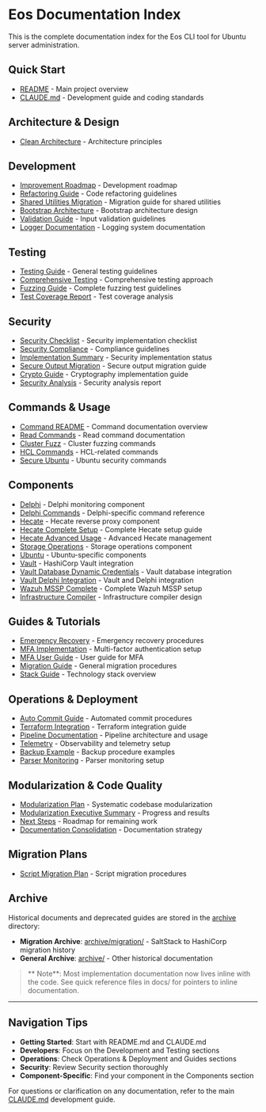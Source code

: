 # Eos Documentation Index

This is the complete documentation index for the Eos CLI tool for Ubuntu server administration.

## Quick Start
- [README](README.md) - Main project overview
- [CLAUDE.md](../CLAUDE.md) - Development guide and coding standards

## Architecture & Design
- [Clean Architecture](architecture/CLEAN_ARCHITECTURE.md) - Architecture principles

## Development
- [Improvement Roadmap](development/IMPROVEMENT_ROADMAP.md) - Development roadmap
- [Refactoring Guide](development/REFACTORING_GUIDE.md) - Code refactoring guidelines
- [Shared Utilities Migration](development/SHARED_UTILITIES_MIGRATION.md) - Migration guide for shared utilities
- [Bootstrap Architecture](development/BOOTSTRAP_ARCHITECTURE.md) - Bootstrap architecture design
- [Validation Guide](development/VALIDATION_GUIDE.md) - Input validation guidelines
- [Logger Documentation](development/LOGGER_README.md) - Logging system documentation

## Testing
- [Testing Guide](testing/TESTING_GUIDE.md) - General testing guidelines
- [Comprehensive Testing](testing/COMPREHENSIVE_TESTING.md) - Comprehensive testing approach
- [Fuzzing Guide](testing/FUZZING_GUIDE.md) - Complete fuzzing test guidelines
- [Test Coverage Report](testing/TEST_COVERAGE_REPORT.md) - Test coverage analysis

## Security
- [Security Checklist](security/SECURITY_CHECKLIST.md) - Security implementation checklist
- [Security Compliance](security/SECURITY_COMPLIANCE.md) - Compliance guidelines
- [Implementation Summary](security/implementation-summary.md) - Security implementation status
- [Secure Output Migration](security/secure-output-migration.md) - Secure output migration guide
- [Crypto Guide](security/CRYPTO_GUIDE.md) - Cryptography implementation guide
- [Security Analysis](security/SECURITY_ANALYSIS.md) - Security analysis report

## Commands & Usage
- [Command README](commands/README.md) - Command documentation overview
- [Read Commands](commands/READ_COMMANDS.md) - Read command documentation
- [Cluster Fuzz](commands/clusterfuzz.md) - Cluster fuzzing commands
- [HCL Commands](commands/hcl.md) - HCL-related commands
- [Secure Ubuntu](commands/secure-ubuntu.md) - Ubuntu security commands

## Components
- [Delphi](components/DELPHI.md) - Delphi monitoring component
- [Delphi Commands](components/DELPHI_COMMANDS.md) - Delphi-specific command reference
- [Hecate](components/HECATE.md) - Hecate reverse proxy component
- [Hecate Complete Setup](components/hecate-complete.md) - Complete Hecate setup guide
- [Hecate Advanced Usage](components/hecate_advanced_usage.md) - Advanced Hecate management
- [Storage Operations](components/STORAGE_OPS.md) - Storage operations component
- [Ubuntu](components/UBUNTU.md) - Ubuntu-specific components
- [Vault](components/VAULT.md) - HashiCorp Vault integration
- [Vault Database Dynamic Credentials](components/vault-database-dynamic-credentials.md) - Vault database integration
- [Vault Delphi Integration](components/vault-delphi-integration.md) - Vault and Delphi integration
- [Wazuh MSSP Complete](components/wazuh-mssp-complete.md) - Complete Wazuh MSSP setup
- [Infrastructure Compiler](components/EOS_INFRASTRUCTURE_COMPILER.md) - Infrastructure compiler design

## Guides & Tutorials
- [Emergency Recovery](guides/emergency-recovery.md) - Emergency recovery procedures
- [MFA Implementation](guides/mfa-implementation.md) - Multi-factor authentication setup
- [MFA User Guide](guides/mfa-user-guide.md) - User guide for MFA
- [Migration Guide](user-guides/MIGRATION_GUIDE.md) - General migration procedures
- [Stack Guide](user-guides/STACK.md) - Technology stack overview

## Operations & Deployment
- [Auto Commit Guide](operations/auto-commit-guide.md) - Automated commit procedures
- [Terraform Integration](operations/README-terraform-integration.md) - Terraform integration guide
- [Pipeline Documentation](operations/PIPELINE.md) - Pipeline architecture and usage
- [Telemetry](operations/TELEMETRY.md) - Observability and telemetry setup
- [Backup Example](operations/BACKUP_EXAMPLE.md) - Backup procedure examples
- [Parser Monitoring](operations/PARSER_MONITORING.md) - Parser monitoring setup

## Modularization & Code Quality
- [Modularization Plan](CODEBASE-MODULARIZATION-PLAN.md) - Systematic codebase modularization
- [Modularization Executive Summary](MODULARIZATION-EXECUTIVE-SUMMARY.md) - Progress and results
- [Next Steps](NEXT-STEPS-MODULARIZATION.md) - Roadmap for remaining work
- [Documentation Consolidation](DOCUMENTATION-CONSOLIDATION-COMPLETE.md) - Documentation strategy

## Migration Plans
- [Script Migration Plan](migration/script-migration-plan.md) - Script migration procedures

## Archive
Historical documents and deprecated guides are stored in the [archive](archive/) directory:
- **Migration Archive**: [archive/migration/](archive/migration/) - SaltStack to HashiCorp migration history
- **General Archive**: [archive/](archive/) - Other historical documentation

> ** Note**: Most implementation documentation now lives inline with the code. See quick reference files in docs/ for pointers to inline documentation.

---

## Navigation Tips

- **Getting Started**: Start with README.md and CLAUDE.md
- **Developers**: Focus on the Development and Testing sections
- **Operations**: Check Operations & Deployment and Guides sections
- **Security**: Review Security section thoroughly
- **Component-Specific**: Find your component in the Components section

For questions or clarification on any documentation, refer to the main [CLAUDE.md](../CLAUDE.md) development guide.
